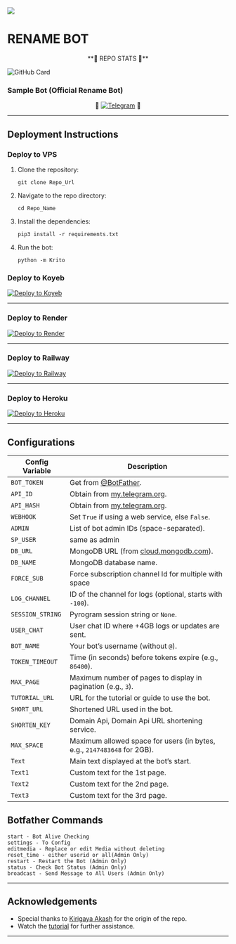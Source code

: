 <img src="https://user-images.githubusercontent.com/73097560/115834477-dbab4500-a447-11eb-908a-139a6edaec5c.gif">

# **RENAME BOT**

<p align="center">**🚀 REPO STATS 🚀**</p>

![GitHub Card](https://github-readme-stats.vercel.app/api/pin/?username=KIRITOAK4&repo=RENAME&theme=dark)

### **Sample Bot (Official Rename Bot)**

<p align="center">
🤖 <a href="https://t.me/Ya_renamebot"><img title="Telegram" src="https://img.shields.io/static/v1?label=NEW+RENAME&message=BOT&color=blue-green"></a> 🤖
</p>

---

## **Deployment Instructions**

### **Deploy to VPS**

1. Clone the repository:
   ```
   git clone Repo_Url
   ```
2. Navigate to the repo directory:
   ```
   cd Repo_Name
   ```
3. Install the dependencies:
   ```
   pip3 install -r requirements.txt
   ```
4. Run the bot:
   ```
   python -m Krito
   ```

### Deploy to Koyeb

[![Deploy to Koyeb](https://www.koyeb.com/static/images/deploy/button.svg)](https://app.koyeb.com/deploy?type=git&repository=github.com/KIRITOAK4/NEW-RENAME&env[SESSION_STRING]=None&env[API_ID]=14712540&env[API_HASH]=e61b996dc037d969a4f8cf6411bb6165&env[BOT_NAME]=ya_renamebot&env[BOT_TOKEN]=YourBotTokenHere&env[USER_CHAT]=1234567890&env[ADMIN]=2009088107&env[SP_USER]=OptionalSpecialUser&env[FORCE_SUB]=-1001432409719&env[DB_NAME]=pyro-botz&env[DB_URL]=mongodb+srv://RENAME:RENAME@cluster0.hqab4rw.mongodb.net/?retryWrites=true&w=majority&env[MAX_SPACE]=2147483648&env[TOKEN_TIMEOUT]=86400&env[MAX_PAGE]=3&env[TUTORIAL_URL]=YourTutorialURLHere&env[SHORT_URL]=ShortenedURLHere&env[SHORTEN_KEY]=YourShortenKeyHere&env[LOG_CHANNEL]=-1001682783965&env[WEBHOOK]=False&run_command=python%20-m%20Krito&branch=main&name=rename)

---

### **Deploy to Render**
[![Deploy to Render](https://render.com/images/deploy-to-render-button.svg)](https://render.com/deploy?repo=https://github.com/kiritoak4/Rename)

---

### **Deploy to Railway**
[![Deploy to Railway](https://railway.app/button.svg)](https://railway.app/button.svg)

---

### **Deploy to Heroku**
[![Deploy to Heroku](https://www.herokucdn.com/deploy/button.svg)](https://heroku.com/deploy?template=https://github.com/Kiritoak4/Rename)



---

## **Configurations**

| **Config Variable**     | **Description**                                                                 |
|--------------------------|---------------------------------------------------------------------------------|
| `BOT_TOKEN`              | Get from [@BotFather](https://t.me/BotFather).                                 |
| `API_ID`                 | Obtain from [my.telegram.org](https://my.telegram.org).                        |
| `API_HASH`               | Obtain from [my.telegram.org](https://my.telegram.org).                        |
| `WEBHOOK`                | Set `True` if using a web service, else `False`.                               |
| `ADMIN`                  | List of bot admin IDs (space-separated).                                       |
| `SP_USER`              | same as admin       |
| `DB_URL`                 | MongoDB URL (from [cloud.mongodb.com](https://cloud.mongodb.com)).             |
| `DB_NAME`                | MongoDB database name.                                                         |
| `FORCE_SUB`              | Force subscription channel Id for multiple with space                           |
| `LOG_CHANNEL`            | ID of the channel for logs (optional, starts with `-100`).                     |
| `SESSION_STRING`         | Pyrogram session string or `None`.                                             |
| `USER_CHAT`              | User chat ID where +4GB logs or updates are sent.                                   |
| `BOT_NAME`               | Your bot’s username (without `@`).                                             |
| `TOKEN_TIMEOUT`          | Time (in seconds) before tokens expire (e.g., `86400`).                       |
| `MAX_PAGE`               | Maximum number of pages to display in pagination (e.g., `3`).                 |
| `TUTORIAL_URL`           | URL for the tutorial or guide to use the bot.                                  |
| `SHORT_URL`              | Shortened URL used in the bot.                                                 |
| `SHORTEN_KEY`            | Domain Api, Domain Api URL shortening service.                                            |
| `MAX_SPACE`              | Maximum allowed space for users (in bytes, e.g., `2147483648` for 2GB).       |
| `Text`                   | Main text displayed at the bot’s start.                                        |
| `Text1`                  | Custom text for the 1st page.                                                  |
| `Text2`                  | Custom text for the 2nd page.                                                  |
| `Text3`                  | Custom text for the 3rd page.                                                  |

## **Botfather Commands**
```
start - Bot Alive Checking
settings - To Config
editmedia - Replace or edit Media without deleting
reset_time - either userid or all(Admin Only)
restart - Restart the Bot (Admin Only)
status - Check Bot Status (Admin Only)
broadcast - Send Message to All Users (Admin Only)
```

---

## **Acknowledgements**

- Special thanks to [Kirigaya Akash](https://t.me/Kirigayaakash) for the origin of the repo.
- Watch the [tutorial](https://graph.org/file/3c0171b4d2d72a2018a18.jpg) for further assistance.

--- 
